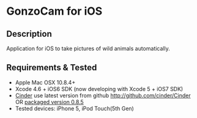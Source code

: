 # GonzoCam for iOS


## Description

Application for iOS to take pictures of wild animals automatically.


## Requirements & Tested

* Apple Mac OSX 10.8.4+
* Xcode 4.6 + iOS6 SDK (now developing with Xcode 5 + iOS7 SDK)
* [Cinder](http://libcinder.org)
   use latest version from github http://github.com/cinder/Cinder OR [packaged version 0.8.5](http://libcinder.org/download/)
* Tested devices: iPhone 5, iPod Touch(5th Gen)

